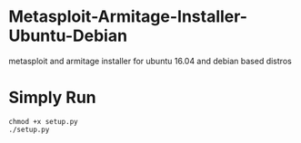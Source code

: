 # Metasploit-Armitage-Installer-Ubuntu-Debian
metasploit and armitage installer for ubuntu 16.04 and debian based distros

# Simply Run
    chmod +x setup.py
    ./setup.py
